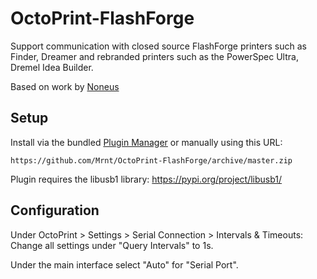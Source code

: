 # OctoPrint-FlashForge

Support communication with closed source FlashForge printers such as Finder, Dreamer and rebranded printers such as the PowerSpec Ultra, Dremel Idea Builder.

Based on work by [Noneus](https://github.com/Noneus)

## Setup

Install via the bundled [Plugin Manager](https://github.com/foosel/OctoPrint/wiki/Plugin:-Plugin-Manager)
or manually using this URL:

    https://github.com/Mrnt/OctoPrint-FlashForge/archive/master.zip

Plugin requires the libusb1 library:
https://pypi.org/project/libusb1/

## Configuration

Under OctoPrint > Settings > Serial Connection > Intervals & Timeouts:
Change all settings under "Query Intervals" to 1s.


Under the main interface select "Auto" for "Serial Port".
